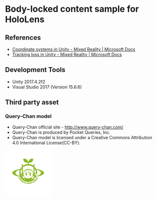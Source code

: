 # Body-locked content sample for HoloLens

## References
- [Coordinate systems in Unity - Mixed Reality | Microsoft Docs](https://docs.microsoft.com/en-us/windows/mixed-reality/coordinate-systems-in-unity)
- [Tracking loss in Unity - Mixed Reality | Microsoft Docs](https://docs.microsoft.com/en-us/windows/mixed-reality/tracking-loss-in-unity)

## Development Tools
- Unity 2017.4.2f2
- Visual Studio 2017 (Version 15.6.6)

## Third party asset
### Query-Chan model
- Query-Chan official site - http://www.query-chan.com/
- Query-Chan is produced by Pocket Queries, Inc.
- Query-Chan model is licensed under a Creative Commons Attribution 4.0 International License(CC-BY).
<img src="Assets/PQAssets/Query-Chan/Documents/Query-Chan_license_logo.png" width="30%">